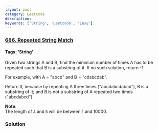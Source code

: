 ```yaml
---
layout: post
category: Leetcode
description: 
keywords: ['String', 'Leetcode', 'Easy']
---
```

### [686. Repeated String Match](https://leetcode.com/problems/repeated-string-match)

#### Tags: 'String'

<div class="content__u3I1 question-content__JfgR"><div><p>Given two strings A and B, find the minimum number of times A has to be repeated such that B is a substring of it. If no such solution, return -1.</p>
<p>For example, with A = "abcd" and B = "cdabcdab".</p>
<p>Return 3, because by repeating A three times (“abcdabcdabcd”), B is a substring of it; and B is not a substring of A repeated two times ("abcdabcd").</p>
<p><b>Note:</b><br/>
The length of <code>A</code> and <code>B</code> will be between 1 and 10000.</p>
</div></div>

### Solution
